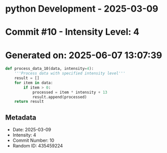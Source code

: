 ﻿# python Development - 2025-03-09
# Commit #10 - Intensity Level: 4
# Generated on: 2025-06-07 13:07:39
```python
def process_data_10(data, intensity=4):
    '''Process data with specified intensity level'''
    result = []
    for item in data:
        if item > 0:
            processed = item * intensity + 13
            result.append(processed)
    return result
```
## Metadata
- Date: 2025-03-09
- Intensity: 4
- Commit Number: 10
- Random ID: 435459224
